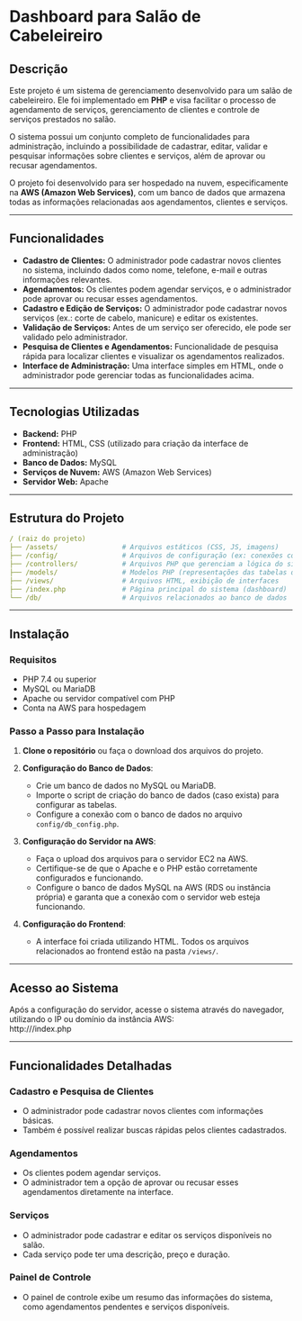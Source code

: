 # Dashboard para Salão de Cabeleireiro

## Descrição
Este projeto é um sistema de gerenciamento desenvolvido para um salão de cabeleireiro. Ele foi implementado em **PHP** e visa facilitar o processo de agendamento de serviços, gerenciamento de clientes e controle de serviços prestados no salão.  

O sistema possui um conjunto completo de funcionalidades para administração, incluindo a possibilidade de cadastrar, editar, validar e pesquisar informações sobre clientes e serviços, além de aprovar ou recusar agendamentos.  

O projeto foi desenvolvido para ser hospedado na nuvem, especificamente na **AWS (Amazon Web Services)**, com um banco de dados que armazena todas as informações relacionadas aos agendamentos, clientes e serviços.

---

## Funcionalidades
- **Cadastro de Clientes:** O administrador pode cadastrar novos clientes no sistema, incluindo dados como nome, telefone, e-mail e outras informações relevantes.
- **Agendamentos:** Os clientes podem agendar serviços, e o administrador pode aprovar ou recusar esses agendamentos.
- **Cadastro e Edição de Serviços:** O administrador pode cadastrar novos serviços (ex.: corte de cabelo, manicure) e editar os existentes.
- **Validação de Serviços:** Antes de um serviço ser oferecido, ele pode ser validado pelo administrador.
- **Pesquisa de Clientes e Agendamentos:** Funcionalidade de pesquisa rápida para localizar clientes e visualizar os agendamentos realizados.
- **Interface de Administração:** Uma interface simples em HTML, onde o administrador pode gerenciar todas as funcionalidades acima.

---

## Tecnologias Utilizadas
- **Backend:** PHP  
- **Frontend:** HTML, CSS (utilizado para criação da interface de administração)  
- **Banco de Dados:** MySQL  
- **Serviços de Nuvem:** AWS (Amazon Web Services)  
- **Servidor Web:** Apache  

---

## Estrutura do Projeto

```yaml
/ (raiz do projeto)
├── /assets/                # Arquivos estáticos (CSS, JS, imagens)
├── /config/                # Arquivos de configuração (ex: conexões com banco)
├── /controllers/           # Arquivos PHP que gerenciam a lógica do sistema
├── /models/                # Modelos PHP (representações das tabelas do banco de dados)
├── /views/                 # Arquivos HTML, exibição de interfaces
├── /index.php              # Página principal do sistema (dashboard)
└── /db/                    # Arquivos relacionados ao banco de dados

```
---

## Instalação

### Requisitos
- PHP 7.4 ou superior
- MySQL ou MariaDB
- Apache ou servidor compatível com PHP
- Conta na AWS para hospedagem

### Passo a Passo para Instalação

1. **Clone o repositório** ou faça o download dos arquivos do projeto.

2. **Configuração do Banco de Dados**:
   - Crie um banco de dados no MySQL ou MariaDB.
   - Importe o script de criação do banco de dados (caso exista) para configurar as tabelas.
   - Configure a conexão com o banco de dados no arquivo `config/db_config.php`.

3. **Configuração do Servidor na AWS**:
   - Faça o upload dos arquivos para o servidor EC2 na AWS.
   - Certifique-se de que o Apache e o PHP estão corretamente configurados e funcionando.
   - Configure o banco de dados MySQL na AWS (RDS ou instância própria) e garanta que a conexão com o servidor web esteja funcionando.

4. **Configuração do Frontend**:
   - A interface foi criada utilizando HTML. Todos os arquivos relacionados ao frontend estão na pasta `/views/`.

---

## Acesso ao Sistema
Após a configuração do servidor, acesse o sistema através do navegador, utilizando o IP ou domínio da instância AWS:  
http://<seu-endereco-ip-ou-dominio>/index.php


---

## Funcionalidades Detalhadas

### Cadastro e Pesquisa de Clientes
- O administrador pode cadastrar novos clientes com informações básicas.
- Também é possível realizar buscas rápidas pelos clientes cadastrados.

### Agendamentos
- Os clientes podem agendar serviços.
- O administrador tem a opção de aprovar ou recusar esses agendamentos diretamente na interface.

### Serviços
- O administrador pode cadastrar e editar os serviços disponíveis no salão.
- Cada serviço pode ter uma descrição, preço e duração.

### Painel de Controle
- O painel de controle exibe um resumo das informações do sistema, como agendamentos pendentes e serviços disponíveis.

